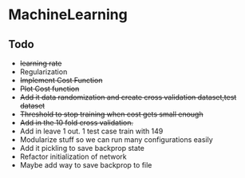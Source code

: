 # MachineLearning

## Todo
* ~~learning rate~~
* Regularization
* ~~Implement Cost Function~~
* ~~Plot Cost function~~
* ~~Add it data randomization and create cross validation dataset,test dataset~~
* ~~Threshold to stop training when cost gets small enough~~
* ~~Add in the 10 fold cross validation.~~
* Add in leave 1 out. 1 test case train with 149
* Modularize stuff so we can run many configurations easily
* Add it pickling to save backprop state
* Refactor initialization of network
* Maybe add way to save backprop to file

 